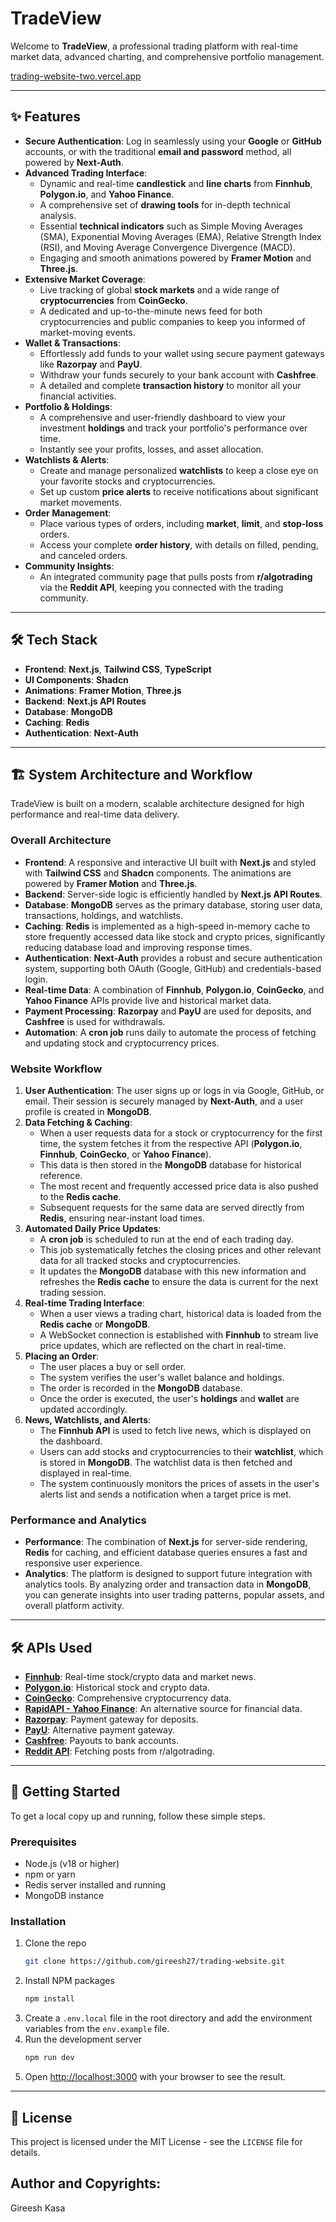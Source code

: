 # TradeView

Welcome to **TradeView**, a professional trading platform with real-time market data, advanced charting, and comprehensive portfolio management.

[trading-website-two.vercel.app](https://www.google.com/search?q=https://trading-website-two.vercel.app/)

-----

## ✨ Features

  * **Secure Authentication**: Log in seamlessly using your **Google** or **GitHub** accounts, or with the traditional **email and password** method, all powered by **Next-Auth**.
  * **Advanced Trading Interface**:
      * Dynamic and real-time **candlestick** and **line charts** from **Finnhub**, **Polygon.io**, and **Yahoo Finance**.
      * A comprehensive set of **drawing tools** for in-depth technical analysis.
      * Essential **technical indicators** such as Simple Moving Averages (SMA), Exponential Moving Averages (EMA), Relative Strength Index (RSI), and Moving Average Convergence Divergence (MACD).
      * Engaging and smooth animations powered by **Framer Motion** and **Three.js**.
  * **Extensive Market Coverage**:
      * Live tracking of global **stock markets** and a wide range of **cryptocurrencies** from **CoinGecko**.
      * A dedicated and up-to-the-minute news feed for both cryptocurrencies and public companies to keep you informed of market-moving events.
  * **Wallet & Transactions**:
      * Effortlessly add funds to your wallet using secure payment gateways like **Razorpay** and **PayU**.
      * Withdraw your funds securely to your bank account with **Cashfree**.
      * A detailed and complete **transaction history** to monitor all your financial activities.
  * **Portfolio & Holdings**:
      * A comprehensive and user-friendly dashboard to view your investment **holdings** and track your portfolio's performance over time.
      * Instantly see your profits, losses, and asset allocation.
  * **Watchlists & Alerts**:
      * Create and manage personalized **watchlists** to keep a close eye on your favorite stocks and cryptocurrencies.
      * Set up custom **price alerts** to receive notifications about significant market movements.
  * **Order Management**:
      * Place various types of orders, including **market**, **limit**, and **stop-loss** orders.
      * Access your complete **order history**, with details on filled, pending, and canceled orders.
  * **Community Insights**:
      * An integrated community page that pulls posts from **r/algotrading** via the **Reddit API**, keeping you connected with the trading community.

-----

## 🛠️ Tech Stack

  * **Frontend**: **Next.js**, **Tailwind CSS**, **TypeScript**
  * **UI Components**: **Shadcn**
  * **Animations**: **Framer Motion**, **Three.js**
  * **Backend**: **Next.js API Routes**
  * **Database**: **MongoDB**
  * **Caching**: **Redis**
  * **Authentication**: **Next-Auth**

-----

## 🏗️ System Architecture and Workflow

TradeView is built on a modern, scalable architecture designed for high performance and real-time data delivery.

### Overall Architecture

  * **Frontend**: A responsive and interactive UI built with **Next.js** and styled with **Tailwind CSS** and **Shadcn** components. The animations are powered by **Framer Motion** and **Three.js**.
  * **Backend**: Server-side logic is efficiently handled by **Next.js API Routes**.
  * **Database**: **MongoDB** serves as the primary database, storing user data, transactions, holdings, and watchlists.
  * **Caching**: **Redis** is implemented as a high-speed in-memory cache to store frequently accessed data like stock and crypto prices, significantly reducing database load and improving response times.
  * **Authentication**: **Next-Auth** provides a robust and secure authentication system, supporting both OAuth (Google, GitHub) and credentials-based login.
  * **Real-time Data**: A combination of **Finnhub**, **Polygon.io**, **CoinGecko**, and **Yahoo Finance** APIs provide live and historical market data.
  * **Payment Processing**: **Razorpay** and **PayU** are used for deposits, and **Cashfree** is used for withdrawals.
  * **Automation**: A **cron job** runs daily to automate the process of fetching and updating stock and cryptocurrency prices.

### Website Workflow

1.  **User Authentication**: The user signs up or logs in via Google, GitHub, or email. Their session is securely managed by **Next-Auth**, and a user profile is created in **MongoDB**.
2.  **Data Fetching & Caching**:
      * When a user requests data for a stock or cryptocurrency for the first time, the system fetches it from the respective API (**Polygon.io**, **Finnhub**, **CoinGecko**, or **Yahoo Finance**).
      * This data is then stored in the **MongoDB** database for historical reference.
      * The most recent and frequently accessed price data is also pushed to the **Redis cache**.
      * Subsequent requests for the same data are served directly from **Redis**, ensuring near-instant load times.
3.  **Automated Daily Price Updates**:
      * A **cron job** is scheduled to run at the end of each trading day.
      * This job systematically fetches the closing prices and other relevant data for all tracked stocks and cryptocurrencies.
      * It updates the **MongoDB** database with this new information and refreshes the **Redis cache** to ensure the data is current for the next trading session.
4.  **Real-time Trading Interface**:
      * When a user views a trading chart, historical data is loaded from the **Redis cache** or **MongoDB**.
      * A WebSocket connection is established with **Finnhub** to stream live price updates, which are reflected on the chart in real-time.
5.  **Placing an Order**:
      * The user places a buy or sell order.
      * The system verifies the user's wallet balance and holdings.
      * The order is recorded in the **MongoDB** database.
      * Once the order is executed, the user's **holdings** and **wallet** are updated accordingly.
6.  **News, Watchlists, and Alerts**:
      * The **Finnhub API** is used to fetch live news, which is displayed on the dashboard.
      * Users can add stocks and cryptocurrencies to their **watchlist**, which is stored in **MongoDB**. The watchlist data is then fetched and displayed in real-time.
      * The system continuously monitors the prices of assets in the user's alerts list and sends a notification when a target price is met.

### Performance and Analytics

  * **Performance**: The combination of **Next.js** for server-side rendering, **Redis** for caching, and efficient database queries ensures a fast and responsive user experience.
  * **Analytics**: The platform is designed to support future integration with analytics tools. By analyzing order and transaction data in **MongoDB**, you can generate insights into user trading patterns, popular assets, and overall platform activity.

-----

## 🛠️ APIs Used

  * **[Finnhub](https://finnhub.io/)**: Real-time stock/crypto data and market news.
  * **[Polygon.io](https://polygon.io/)**: Historical stock and crypto data.
  * **[CoinGecko](https://www.coingecko.com/en/api)**: Comprehensive cryptocurrency data.
  * **[RapidAPI - Yahoo Finance](https://rapidapi.com/sparior/api/yahoo-finance15)**: An alternative source for financial data.
  * **[Razorpay](https://razorpay.com/)**: Payment gateway for deposits.
  * **[PayU](https://payu.in/)**: Alternative payment gateway.
  * **[Cashfree](https://www.cashfree.com/)**: Payouts to bank accounts.
  * **[Reddit API](https://www.reddit.com/dev/api/)**: Fetching posts from r/algotrading.

-----

## 🚀 Getting Started

To get a local copy up and running, follow these simple steps.

### Prerequisites

  * Node.js (v18 or higher)
  * npm or yarn
  * Redis server installed and running
  * MongoDB instance

### Installation

1.  Clone the repo
    ```sh
    git clone https://github.com/gireesh27/trading-website.git
    ```
2.  Install NPM packages
    ```sh
    npm install
    ```
3.  Create a `.env.local` file in the root directory and add the environment variables from the `env.example` file.
4.  Run the development server
    ```sh
    npm run dev
    ```
5.  Open [http://localhost:3000](https://www.google.com/search?q=http://localhost:3000) with your browser to see the result.

-----

## 📄 License

This project is licensed under the MIT License - see the `LICENSE` file for details.

## Author and Copyrights:

Gireesh Kasa
